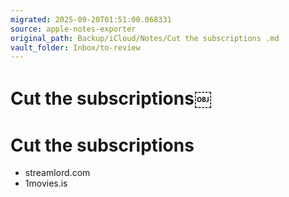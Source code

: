 ```yaml
---
migrated: 2025-09-20T01:51:00.068331
source: apple-notes-exporter
original_path: Backup/iCloud/Notes/Cut the subscriptions￼.md
vault_folder: Inbox/to-review
---
```

# Cut the subscriptions￼

# Cut the subscriptions

- streamlord.com
- 1movies.is

